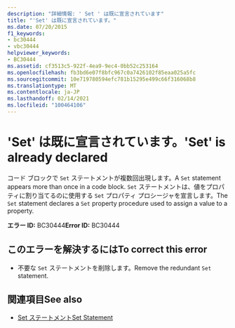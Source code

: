 ```yaml
---
description: "詳細情報: ' Set ' は既に宣言されています"
title: "'Set' は既に宣言されています。"
ms.date: 07/20/2015
f1_keywords:
- bc30444
- vbc30444
helpviewer_keywords:
- BC30444
ms.assetid: cf3513c5-922f-4ea9-9ec4-0bb52c253164
ms.openlocfilehash: fb3bd6e07f8bfc967c0a7426102f85eaa025a5fc
ms.sourcegitcommit: 10e719780594efc781b15295e499c66f316068b8
ms.translationtype: MT
ms.contentlocale: ja-JP
ms.lasthandoff: 02/14/2021
ms.locfileid: "100464106"
---
```

# <a name="set-is-already-declared"></a><span data-ttu-id="dbc1d-103">'Set' は既に宣言されています。</span><span class="sxs-lookup"><span data-stu-id="dbc1d-103">'Set' is already declared</span></span>

<span data-ttu-id="dbc1d-104">コード ブロックで `Set` ステートメントが複数回出現します。</span><span class="sxs-lookup"><span data-stu-id="dbc1d-104">A `Set` statement appears more than once in a code block.</span></span> <span data-ttu-id="dbc1d-105">`Set` ステートメントは、値をプロパティに割り当てるのに使用する `Set` プロパティ プロシージャを宣言します。</span><span class="sxs-lookup"><span data-stu-id="dbc1d-105">The `Set` statement declares a `Set` property procedure used to assign a value to a property.</span></span>  
  
 <span data-ttu-id="dbc1d-106">**エラー ID:** BC30444</span><span class="sxs-lookup"><span data-stu-id="dbc1d-106">**Error ID:** BC30444</span></span>  
  
## <a name="to-correct-this-error"></a><span data-ttu-id="dbc1d-107">このエラーを解決するには</span><span class="sxs-lookup"><span data-stu-id="dbc1d-107">To correct this error</span></span>  
  
- <span data-ttu-id="dbc1d-108">不要な `Set` ステートメントを削除します。</span><span class="sxs-lookup"><span data-stu-id="dbc1d-108">Remove the redundant `Set` statement.</span></span>  
  
## <a name="see-also"></a><span data-ttu-id="dbc1d-109">関連項目</span><span class="sxs-lookup"><span data-stu-id="dbc1d-109">See also</span></span>

- [<span data-ttu-id="dbc1d-110">Set ステートメント</span><span class="sxs-lookup"><span data-stu-id="dbc1d-110">Set Statement</span></span>](../language-reference/statements/set-statement.md)
